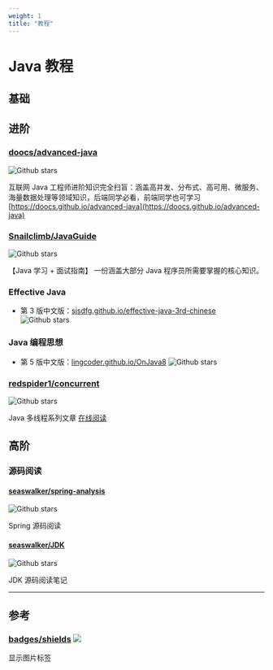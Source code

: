 ```yaml
---
weight: 1
title: "教程"
---
```


# Java 教程

## 基础

## 进阶

### [doocs/advanced-java](https://github.com/doocs/advanced-java)

![Github stars](https://img.shields.io/github/stars/doocs/advanced-java.svg)

互联网 Java 工程师进阶知识完全扫盲：涵盖高并发、分布式、高可用、微服务、海量数据处理等领域知识，后端同学必看，前端同学也可学习
[https://doocs.github.io/advanced-java](https://doocs.github.io/advanced-java)

### [Snailclimb/JavaGuide](https://github.com/Snailclimb/JavaGuide)

![Github stars](https://img.shields.io/github/stars/Snailclimb/JavaGuide.svg)

【Java 学习 + 面试指南】 一份涵盖大部分 Java 程序员所需要掌握的核心知识。

### Effective Java

- 第 3 版中文版：[sjsdfg.github.io/effective-java-3rd-chinese](https://sjsdfg.github.io/effective-java-3rd-chinese)
  ![Github stars](https://img.shields.io/github/stars/sjsdfg/effective-java-3rd-chinese.svg)

### Java 编程思想

- 第 5 版中文版：[lingcoder.github.io/OnJava8](https://lingcoder.github.io/OnJava8)
  ![Github stars](https://img.shields.io/github/stars/LingCoder/OnJava8.svg)

### [redspider1/concurrent](https://github.com/redspider1/concurrent)

![Github stars](https://img.shields.io/github/stars/redspider1/concurrent.svg)

Java 多线程系列文章
[在线阅读](http://concurrent.redspider.group/)

## 高阶

### 源码阅读

#### [seaswalker/spring-analysis](https://github.com/seaswalker/spring-analysis)

![Github stars](https://img.shields.io/github/stars/seaswalker/spring-analysis.svg)

Spring 源码阅读

#### [seaswalker/JDK](https://github.com/seaswalker/JDK)

![Github stars](https://img.shields.io/github/stars/seaswalker/JDK.svg)

JDK 源码阅读笔记

---

## 参考

### [badges/shields](https://github.com/badges/shields/) ![](https://img.shields.io/github/stars/badges/shields.svg)

显示图片标签
